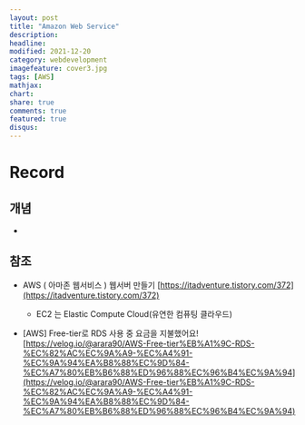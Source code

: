 ```yaml
---
layout: post
title: "Amazon Web Service"
description: 
headline: 
modified: 2021-12-20
category: webdevelopment
imagefeature: cover3.jpg
tags: [AWS]
mathjax: 
chart: 
share: true
comments: true
featured: true
disqus:
---
```


# Record
## 개념
- 

## 참조
- AWS ( 아마존 웹서비스 ) 웹서버 만들기 [https://itadventure.tistory.com/372](https://itadventure.tistory.com/372)
    * EC2 는 Elastic Compute Cloud(유연한 컴퓨팅 클라우드) 

- [AWS] Free-tier로 RDS 사용 중 요금을 지불했어요! [https://velog.io/@arara90/AWS-Free-tier%EB%A1%9C-RDS-%EC%82%AC%EC%9A%A9-%EC%A4%91-%EC%9A%94%EA%B8%88%EC%9D%84-%EC%A7%80%EB%B6%88%ED%96%88%EC%96%B4%EC%9A%94](https://velog.io/@arara90/AWS-Free-tier%EB%A1%9C-RDS-%EC%82%AC%EC%9A%A9-%EC%A4%91-%EC%9A%94%EA%B8%88%EC%9D%84-%EC%A7%80%EB%B6%88%ED%96%88%EC%96%B4%EC%9A%94)

## 